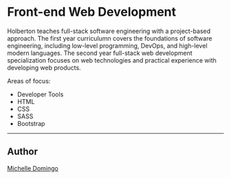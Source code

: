 # Front-end Web Development
Holberton teaches full-stack software engineering with a project-based approach. The first year curriculumn covers the foundations of software engineering, including low-level programming, DevOps, and high-level modern languages. The second year full-stack web development specialization focuses on web technologies and practical experience with developing web products.

Areas of focus:
- Developer Tools
- HTML
- CSS
- SASS
- Bootstrap

---
## Author
[Michelle Domingo](https://github.com/michedomingo)
